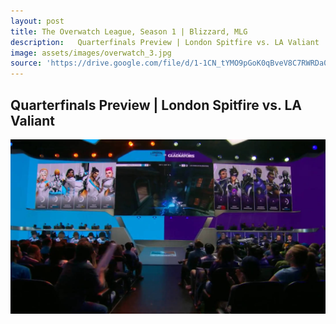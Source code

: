 ```yaml
---
layout: post
title: The Overwatch League, Season 1 | Blizzard, MLG  
description:   Quarterfinals Preview | London Spitfire vs. LA Valiant    
image: assets/images/overwatch_3.jpg
source: 'https://drive.google.com/file/d/1-1CN_tYMO9pGoK0qBveV8C7RWRDa0pBo/view'
---
```

<h2>  Quarterfinals Preview | London Spitfire vs. LA Valiant   </h2>

<a id="link" href="https://drive.google.com/file/d/1-1CN_tYMO9pGoK0qBveV8C7RWRDa0pBo/preview" target="_blank"><img src="/assets/images/overwatch_3.jpg"></a>

